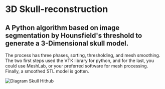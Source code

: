 # 3D Skull-reconstruction

## A Python algorithm based on image segmentation by Hounsfield's threshold to generate a 3-Dimensional skull model.

The process has three phases, sorting, thresholding, and mesh smoothing. The two first steps used the VTK library for python, and for the last, you could use MeshLab, or your preferred software for mesh processing. Finally, a smoothed STL model is gotten.

![Diagram Skull Hithub](https://user-images.githubusercontent.com/57780789/122680893-7bd3df00-d1e9-11eb-9b9b-860f4e5c0194.png)

